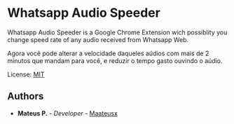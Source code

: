 # Whatsapp Audio Speeder

Whatsapp Audio Speeder is a Google Chrome Extension wich possiblity you change speed rate of any audio received from Whatsapp Web.

Agora você pode alterar a velocidade daqueles aúdios com mais de 2 minutos que mandam para você, e reduzir o tempo gasto ouvindo o aúdio.

License: [ MIT](LICENSE)

## Authors
* **Mateus P.** - *Developer* - [Maateusx](https://github.com/Maateusx)

